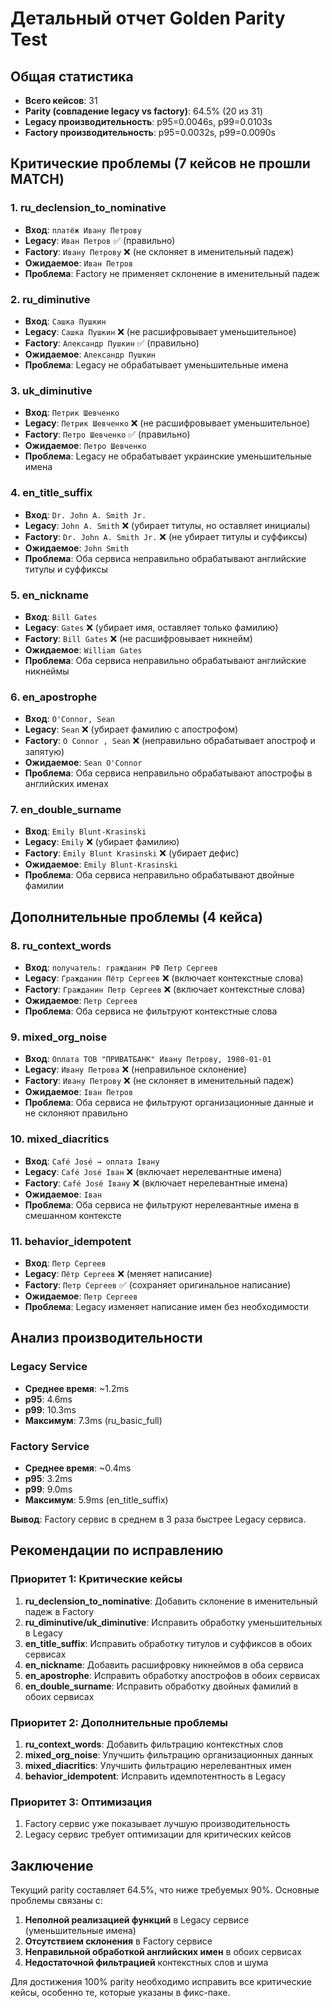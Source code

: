 # Детальный отчет Golden Parity Test

## Общая статистика

- **Всего кейсов**: 31
- **Parity (совпадение legacy vs factory)**: 64.5% (20 из 31)
- **Legacy производительность**: p95=0.0046s, p99=0.0103s
- **Factory производительность**: p95=0.0032s, p99=0.0090s

## Критические проблемы (7 кейсов не прошли MATCH)

### 1. ru_declension_to_nominative
- **Вход**: `платёж Ивану Петрову`
- **Legacy**: `Иван Петров` ✅ (правильно)
- **Factory**: `Ивану Петрову` ❌ (не склоняет в именительный падеж)
- **Ожидаемое**: `Иван Петров`
- **Проблема**: Factory не применяет склонение в именительный падеж

### 2. ru_diminutive
- **Вход**: `Сашка Пушкин`
- **Legacy**: `Сашка Пушкин` ❌ (не расшифровывает уменьшительное)
- **Factory**: `Александр Пушкин` ✅ (правильно)
- **Ожидаемое**: `Александр Пушкин`
- **Проблема**: Legacy не обрабатывает уменьшительные имена

### 3. uk_diminutive
- **Вход**: `Петрик Шевченко`
- **Legacy**: `Петрик Шевченко` ❌ (не расшифровывает уменьшительное)
- **Factory**: `Петро Шевченко` ✅ (правильно)
- **Ожидаемое**: `Петро Шевченко`
- **Проблема**: Legacy не обрабатывает украинские уменьшительные имена

### 4. en_title_suffix
- **Вход**: `Dr. John A. Smith Jr.`
- **Legacy**: `John A. Smith` ❌ (убирает титулы, но оставляет инициалы)
- **Factory**: `Dr. John A. Smith Jr.` ❌ (не убирает титулы и суффиксы)
- **Ожидаемое**: `John Smith`
- **Проблема**: Оба сервиса неправильно обрабатывают английские титулы и суффиксы

### 5. en_nickname
- **Вход**: `Bill Gates`
- **Legacy**: `Gates` ❌ (убирает имя, оставляет только фамилию)
- **Factory**: `Bill Gates` ❌ (не расшифровывает никнейм)
- **Ожидаемое**: `William Gates`
- **Проблема**: Оба сервиса неправильно обрабатывают английские никнеймы

### 6. en_apostrophe
- **Вход**: `O'Connor, Sean`
- **Legacy**: `Sean` ❌ (убирает фамилию с апострофом)
- **Factory**: `O Connor , Sean` ❌ (неправильно обрабатывает апостроф и запятую)
- **Ожидаемое**: `Sean O'Connor`
- **Проблема**: Оба сервиса неправильно обрабатывают апострофы в английских именах

### 7. en_double_surname
- **Вход**: `Emily Blunt-Krasinski`
- **Legacy**: `Emily` ❌ (убирает фамилию)
- **Factory**: `Emily Blunt Krasinski` ❌ (убирает дефис)
- **Ожидаемое**: `Emily Blunt-Krasinski`
- **Проблема**: Оба сервиса неправильно обрабатывают двойные фамилии

## Дополнительные проблемы (4 кейса)

### 8. ru_context_words
- **Вход**: `получатель: гражданин РФ Петр Сергеев`
- **Legacy**: `Гражданин Пётр Сергеев` ❌ (включает контекстные слова)
- **Factory**: `Гражданин Петр Сергеев` ❌ (включает контекстные слова)
- **Ожидаемое**: `Петр Сергеев`
- **Проблема**: Оба сервиса не фильтруют контекстные слова

### 9. mixed_org_noise
- **Вход**: `Оплата ТОВ "ПРИВАТБАНК" Ивану Петрову, 1980-01-01`
- **Legacy**: `Ивану Петрова` ❌ (неправильное склонение)
- **Factory**: `Ивану Петрову` ❌ (не склоняет в именительный падеж)
- **Ожидаемое**: `Іван Петров`
- **Проблема**: Оба сервиса не фильтруют организационные данные и не склоняют правильно

### 10. mixed_diacritics
- **Вход**: `Café José → оплата Івану`
- **Legacy**: `Café José Іван` ❌ (включает нерелевантные имена)
- **Factory**: `Café José Івану` ❌ (включает нерелевантные имена)
- **Ожидаемое**: `Іван`
- **Проблема**: Оба сервиса не фильтруют нерелевантные имена в смешанном контексте

### 11. behavior_idempotent
- **Вход**: `Петр Сергеев`
- **Legacy**: `Пётр Сергеев` ❌ (меняет написание)
- **Factory**: `Петр Сергеев` ✅ (сохраняет оригинальное написание)
- **Ожидаемое**: `Петр Сергеев`
- **Проблема**: Legacy изменяет написание имен без необходимости

## Анализ производительности

### Legacy Service
- **Среднее время**: ~1.2ms
- **p95**: 4.6ms
- **p99**: 10.3ms
- **Максимум**: 7.3ms (ru_basic_full)

### Factory Service
- **Среднее время**: ~0.4ms
- **p95**: 3.2ms
- **p99**: 9.0ms
- **Максимум**: 5.9ms (en_title_suffix)

**Вывод**: Factory сервис в среднем в 3 раза быстрее Legacy сервиса.

## Рекомендации по исправлению

### Приоритет 1: Критические кейсы
1. **ru_declension_to_nominative**: Добавить склонение в именительный падеж в Factory
2. **ru_diminutive/uk_diminutive**: Исправить обработку уменьшительных в Legacy
3. **en_title_suffix**: Исправить обработку титулов и суффиксов в обоих сервисах
4. **en_nickname**: Добавить расшифровку никнеймов в оба сервиса
5. **en_apostrophe**: Исправить обработку апострофов в обоих сервисах
6. **en_double_surname**: Исправить обработку двойных фамилий в обоих сервисах

### Приоритет 2: Дополнительные проблемы
1. **ru_context_words**: Добавить фильтрацию контекстных слов
2. **mixed_org_noise**: Улучшить фильтрацию организационных данных
3. **mixed_diacritics**: Улучшить фильтрацию нерелевантных имен
4. **behavior_idempotent**: Исправить идемпотентность в Legacy

### Приоритет 3: Оптимизация
1. Factory сервис уже показывает лучшую производительность
2. Legacy сервис требует оптимизации для критических кейсов

## Заключение

Текущий parity составляет 64.5%, что ниже требуемых 90%. Основные проблемы связаны с:

1. **Неполной реализацией функций** в Legacy сервисе (уменьшительные имена)
2. **Отсутствием склонения** в Factory сервисе
3. **Неправильной обработкой английских имен** в обоих сервисах
4. **Недостаточной фильтрацией** контекстных слов и шума

Для достижения 100% parity необходимо исправить все критические кейсы, особенно те, которые указаны в фикс-паке.
